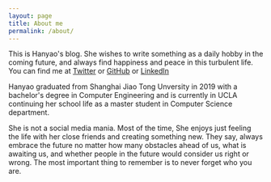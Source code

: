 ```yaml
---
layout: page
title: About me
permalink: /about/
---
```


This is Hanyao's blog. She wishes to write something as a daily hobby in the coming future, and always find happiness and peace in this turbulent life.
You can find me at [Twitter](https://twitter.com/liuhanyao98) or [GitHub](https://github.com/liuhanyao98) or [LinkedIn](https://www.linkedin.com/in/hanyaoliu/)

Hanyao graduated from Shanghai Jiao Tong Unversity in 2019 with a bachelor's degree in Computer Engineering and is currently in UCLA continuing her school life as a master student in Computer Science department.

She is not a social media mania. Most of the time, She enjoys just feeling the life with her close friends and creating something new. They say, always embrace the future no matter how many obstacles ahead of us, what is awaiting us, and whether people in the future would consider us right or wrong. The most important thing to remember is to never forget who you are.
